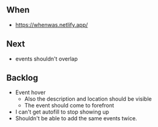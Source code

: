 ## When

- https://whenwas.netlify.app/

## Next

- events shouldn't overlap

## Backlog

- Event hover
  - Also the description and location should be visible
  - The event should come to forefront
- I can't get autofill to stop showing up
- Shouldn't be able to add the same events twice.

